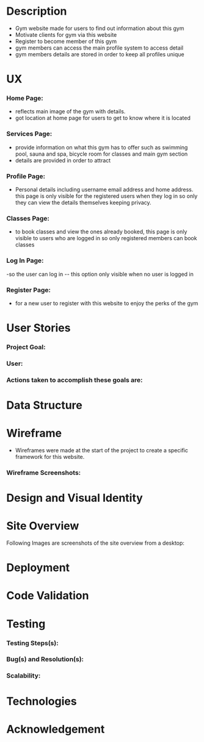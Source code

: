 # Description  
- Gym website made for users to find out information about this gym
- Motivate clients for gym via this website 
- Register to become member of this gym
- gym members can access the main profile system to access detail 
- gym members details are stored in order to keep all profiles unique  

# UX
### **Home Page:**
- reflects main image of the gym with details. 
- got location at home page for users to get to know where it is located 
### **Services Page:**
- provide information on what this gym has to offer such as swimming pool, sauna and spa, bicycle room for classes and main gym section 
- details are provided in order to attract   
### **Profile Page:**
- Personal details including username email address and home address. this page is only visible for the registered users when they log in so only they can view the details themselves keeping privacy. 
### **Classes Page:**
- to book classes and view the ones already booked, this page is only visible to users who are logged in so only registered members can book classes
### **Log In Page:**
-so the user can log in -- this option only visible when no user is logged in 
### **Register Page:**
- for a new user to register with this website to enjoy the perks of the gym

#  User Stories

### **Project Goal:**

### **User:**

### **Actions taken to accomplish these goals are:**

# Data Structure

# Wireframe
- Wireframes were made at the start of the project to create a specific framework for this website. 
### **Wireframe Screenshots:**


# Design and Visual Identity


# Site Overview
Following Images are screenshots of the site overview from a desktop: 

# Deployment


# Code Validation
# Testing

### Testing Steps(s):
### Bug(s) and Resolution(s): 

### Scalability:

# Technologies

# Acknowledgement
 
